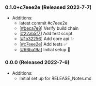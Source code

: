 ### 0.1.0+c7eee2e (Released 2022-7-7)
* Additions:
    * latest commit #c7eee2e
    * [[#beca7e8](https://github.com/Freymaurer/Swate.Api/commit/beca7e87d9c33889bf11987bbcf955c1b05c358c)] Verify build chain
    * [[#22ab5f7](https://github.com/Freymaurer/Swate.Api/commit/22ab5f7619c0d42466370515ef1e732b189d413a)] Add test script
    * [[#1b32256](https://github.com/Freymaurer/Swate.Api/commit/1b3225677f115c94fffcd1bff06172a17927041e)] Add core api :sparkles:
    * [[#c7eee2e](https://github.com/Freymaurer/Swate.Api/commit/c7eee2ec0c80c6348ecf63f1e37cabde13f1e19b)] Add tests :white_check_mark:
    * [[#66ba19a](https://github.com/Freymaurer/Swate.Api/commit/66ba19a2f8ef11f714977762a873e6a91920f288)] Initial setup :tada:

### 0.0.0 (Released 2022-7-6)
* Additions:
    * Initial set up for RELEASE_Notes.md
